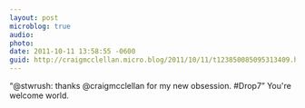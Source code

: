 ```yaml
---
layout: post
microblog: true
audio: 
photo: 
date: 2011-10-11 13:58:55 -0600
guid: http://craigmcclellan.micro.blog/2011/10/11/t123850085095313409.html
---
```

“@stwrush: thanks @craigmcclellan for my new obsession. #Drop7” You're welcome world.
